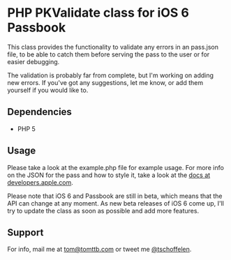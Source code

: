 # PHP PKValidate class for iOS 6 Passbook
This class provides the functionality to validate any errors in an pass.json file, to be able to catch them before serving the pass to the user or for easier debugging. 

The validation is probably far from complete, but I'm working on adding new errors. If you've got any suggestions, let me know, or add them yourself if you would like to.

## Dependencies
* PHP 5

## Usage
Please take a look at the example.php file for example usage. For more info on the JSON for the pass and how to style it, take a look at the [docs at developers.apple.com](https://developer.apple.com/library/prerelease/ios/documentation/UserExperience/Reference/PassKit_Bundle/Chapters/Introduction.html).

Please note that iOS 6 and Passbook are still in beta, which means that the API can change at any moment. As new beta releases of iOS 6 come up, I'll try to update the class as soon as possible and add more features.

## Support
For info, mail me at tom@tomttb.com or tweet me [@tschoffelen](http://www.twitter.com/tschoffelen).